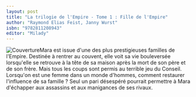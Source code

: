 ```yaml
---
layout: post
title: "La trilogie de l'Empire - Tome 1 : Fille de l'Empire"
author: "Raymond Elias Feist, Janny Wurst"
isbn: "9782811208943"
editor: "Milady"
---
```

![Couverture](/img/9782811208943.jpg)Mara est issue d'une des plus prestigieuses familles de l'Empire. Destinée à rentrer au couvent, elle voit sa vie bouleversée lorsqu'elle se retrouve à la tête de sa maison après la mort de son père et de son frère. Mais tous les coups sont permis au terrible jeu du Conseil. Lorsqu'on est une femme dans un monde d'hommes, comment restaurer l'influence de sa famille ? Seul un pari désespéré pourrait permettre à Mara d'échapper aux assassins et aux manigances de ses rivaux.
